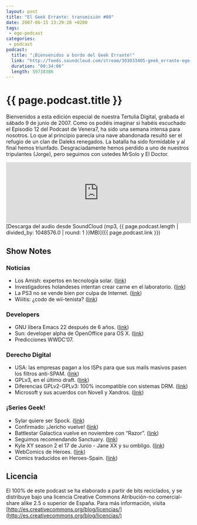 ```yaml
---
layout: post
title: "El Geek Errante: transmisión #00"
date: 2007-06-15 13:29:28 +0200
tags:
 - ege-podcast
categories:
 - podcast
podcast:
  title: "¡Bienvenidos a bordo del Geek Errante!"
  link: "http://feeds.soundcloud.com/stream/303033405-geek_errante-ege-podcast-ep00.mp3"
  duration: "00:34:06"
  length: 59738386
---
```


# {{ page.podcast.title }}
Bienvenidos a esta edición especial de nuestra Tertulia Digital, grabada el sábado 9 de junio de 2007. Como os podéis imaginar si habéis escuchado el Episodio 12 del Podcast de Venera7, ha sido una semana intensa para nosotros. Lo que al principio parecía una nave abandonada resultó ser el refugio de un clan de Daleks renegados. La batalla ha sido formidable y al final hemos triunfado. Desgraciadamente hemos perdido a uno de nuestros tripulantes (Jorge), pero seguimos con ustedes MrSolo y El Doctor.

<iframe width="100%" height="166" scrolling="no" frameborder="no" src="https://w.soundcloud.com/player/?url=https%3A//api.soundcloud.com/tracks/303033405&amp;color=ff5500&amp;auto_play=false&amp;hide_related=false&amp;show_comments=true&amp;show_user=true&amp;show_reposts=false"></iframe>
[Descarga del audio desde SoundCloud (mp3, {{ page.podcast.length | divided_by: 1048576.0 | round: 1 }}MB)]({{ page.podcast.link }})

## Show Notes

### Noticias
- Los Amish: expertos en tecnología solar. ([link](https://www.newscientist.com/blog/environment/2007/06/amish-are-surprise-embracers-of-solar.html))
- Investigadores holandeses intentan crear carne en el laboratorio. ([link](http://www.dvorak.org/blog/2007/06/04/dutch-scientists-growing-meat-in-labs-bypassing-actual-animals/))
- La PS3 no se vende bien por culpa de Internet. ([link](http://www.20minutos.es/noticia/238037/0/playstation/ventas/internet/))
- Wiiitis: ¿codo de wii-tenista? ([link](http://www.reuters.com/article/us-wii-elbow-idUSN0616721120070606))

### Developers
- GNU libera Emacs 22 después de 6 años. ([link](https://slashdot.org/story/07/06/04/2113201/gnu-coughs-up-emacs-22-after-six-year-wait))
- Sun: developer alpha de OpenOffice para OS X. ([link](https://tech.slashdot.org/story/07/06/05/1152256/openofficeorg-for-mac-os-x-alpha-released))
- Predicciones WWDC’07.

### Derecho Digital
- USA: las empresas pagan a los ISPs para que sus mails masivos pasen los filtros anti-SPAM. ([link](https://slashdot.org/story/07/06/09/199259/isps-starting-to-charge-for-guaranteed-email-delivery))
- GPLv3, en el último draft. ([link](https://news.slashdot.org/story/07/06/01/055243/fsf-releases-fourth-and-final-draft-of-gplv3))
- Diferencias GPLv2-GPLv3: 100% incompatible con sistemas DRM. ([link](https://news.slashdot.org/story/07/06/02/2219230/tivo-says-it-could-suffer-under-gplv3))
- Microsoft y sus acuerdos con Novell y Xandros. ([link](http://web.archive.org/web/20071010071025/http://news.zdnet.com/2100-3513_22-6188254.html))

### ¡Series Geek!
- Sylar quiere ser Spock. ([link](http://www.sliceofscifi.com/2007/06/02/sylar-as-spock/))
- Confirmado: ¡Jericho vuelve! ([link](http://sliceofscifi.com/2007/06/07/breaking-news-jericho-saved/))
- Battlestar Galactica vuelve en noviembre con “Razor”. ([link](http://www.sliceofscifi.com/2007/06/06/galactica-roars-toward-stunning-finale-with-a-november-2007-appetizer/))
- Seguimos recomendando Sanctuary. ([link](http://sanctuary.wikia.com/wiki/Sanctuary_For_All))
- Kyle XY season 2 el 17 de Junio - Jane XX y su ombligo. ([link](http://www.sliceofscifi.com/2007/06/10/jaimie-alexander-is-our-guest-for-slice-of-scifi-show-113/))
- WebComics de Heroes. ([link](http://web.archive.org/web/20071107060840/http://www.nbc.com/Heroes/novels/))
- Comics traducidos en Heroes-Spain. ([link](http://web.archive.org/web/20071102051002/http://www.heroes-spain.com/laserie/comics.php))

## Licencia
El 100% de este podcast se ha elaborado a partir de bits reciclados, y se distribuye bajo una licencia Creative Commons Atribución-no comercial-share alike 2.5 o superior de España. Para más información, visita [http://es.creativecommons.org/blog/licencias/](http://es.creativecommons.org/blog/licencias/)

